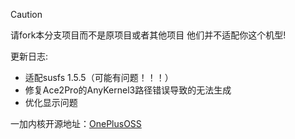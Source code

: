 > [!CAUTION]
> 
>请fork本分支项目而不是原项目或者其他项目 他们并不适配你这个机型!
 
更新日志:
- 适配susfs 1.5.5（可能有问题！！！）
- 修复Ace2Pro的AnyKernel3路径错误导致的无法生成
- 优化显示问题
 
一加内核开源地址：[OnePlusOSS](https://github.com/OnePlusOSS/kernel_manifest)


